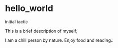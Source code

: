 # hello_world
initial tactic

This is a brief description of myself;

I am a chill person by nature. Enjoy food and reading..
